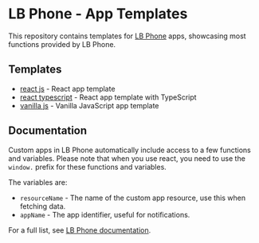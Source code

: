 # LB Phone - App Templates
This repository contains templates for [LB Phone](https://store.lbphone.com/) apps, showcasing most functions provided by LB Phone. 

## Templates
- [react js](./react-js) - React app template
- [react typescript](./react-ts) - React app template with TypeScript
- [vanilla js](./vanilla-js) - Vanilla JavaScript app template

## Documentation
Custom apps in LB Phone automatically include access to a few functions and variables. Please note that when you use react, you need to use the `window.` prefix for these functions and variables.

The variables are:
- `resourceName` - The name of the custom app resource, use this when fetching data.
- `appName` - The app identifier, useful for notifications.

For a full list, see [LB Phone documentation](https://docs.lbphone.com/phone/custom-apps/).